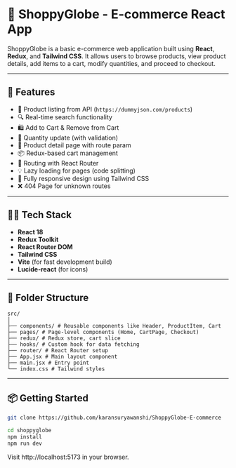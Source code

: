 # 🛒 ShoppyGlobe - E-commerce React App

ShoppyGlobe is a basic e-commerce web application built using **React**, **Redux**, and **Tailwind CSS**. It allows users to browse products, view product details, add items to a cart, modify quantities, and proceed to checkout.

---

## 🚀 Features

- 🧾 Product listing from API (`https://dummyjson.com/products`)
- 🔍 Real-time search functionality
- 🛍 Add to Cart & Remove from Cart
- 🔄 Quantity update (with validation)
- 🔗 Product detail page with route param
- 📦 Redux-based cart management
- 🔀 Routing with React Router
- 💡 Lazy loading for pages (code splitting)
- 📱 Fully responsive design using Tailwind CSS
- ❌ 404 Page for unknown routes

---

## 🧑‍💻 Tech Stack

- **React 18**
- **Redux Toolkit**
- **React Router DOM**
- **Tailwind CSS**
- **Vite** (for fast development build)
- **Lucide-react** (for icons)

---

## 📂 Folder Structure

```
src/
│
├── components/ # Reusable components like Header, ProductItem, Cart
├── pages/ # Page-level components (Home, CartPage, Checkout)
├── redux/ # Redux store, cart slice
├── hooks/ # Custom hook for data fetching
├── router/ # React Router setup
├── App.jsx # Main layout component
├── main.jsx # Entry point
└── index.css # Tailwind styles
```

---

## 📦 Getting Started

```bash
git clone https://github.com/karansuryawanshi/ShoppyGlobe-E-commerce

cd shoppyglobe
npm install
npm run dev
```

Visit http://localhost:5173 in your browser.
